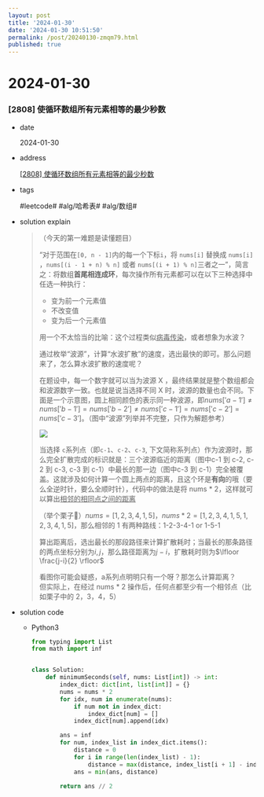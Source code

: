```yaml
---
layout: post
title: '2024-01-30'
date: '2024-01-30 10:51:50'
permalink: /post/20240130-zmqm79.html
published: true
---
```


# 2024-01-30

### [2808] 使循环数组所有元素相等的最少秒数

* date

  2024-01-30

* address

  [[2808] 使循环数组所有元素相等的最少秒数](https://leetcode.cn/problems/minimum-seconds-to-equalize-a-circular-array/description/)
* tags

  ​#leetcode#​ #alg/哈希表#​ #alg/数组#​
* solution explain

  > （今天的第一难题是读懂题目）
  >
  > “对于范围在` [0, n - 1] `​内的每一个下标`i`​，将 `nums[i]`​ 替换成 `nums[i]`​ ，`nums[(i - 1 + n) % n]`​ 或者 `nums[(i + 1) % n]`​ 三者之一”，简言之：将数组<span style="font-weight: bold;" data-type="strong">首尾相连成环</span>，每次操作所有元素都可以在以下三种选择中任选一种执行：
  >
  > * 变为前一个元素值
  > * 不改变值
  > * 变为后一个元素值
  >
  > 用一个不太恰当的比喻：这个过程类似<u>病毒传染</u>，或者想象为水波？
  >
  > 通过枚举“波源”，计算“水波扩散”的速度，选出最快的即可。那么问题来了，怎么算水波扩散的速度呢？
  >
  > 在题设中，每一个数字就可以当为波源 X ，最终结果就是整个数组都会和波源数字一致。也就是说当选择不同 X 时，波源的数量也会不同。下面是一个示意图，圆上相同颜色的表示同一种波源，即$nums['a-1'] \ne nums['b-1'] = nums['b-2'] \ne nums['c-1'] = nums['c-2'] = nums['c-3']$。（图中“波源”列举并不完整，只作为解题参考）
  >
  > ![](https://picbed-sakura.oss-cn-shanghai.aliyuncs.com/notePic/202401301705640.png)
  >
  > 当选择 `c`​ 系列点（即`c-1`​、`c-2`​、`c-3`​\, 下文简称系列点）作为波源时，那么完全扩散完成的标识就是：三个波源临近的距离（图中c-1 到 c-2, c-2 到 c-3, c-3 到 c-1）中最长的那一边（图中c-3 到 c-1）完全被覆盖。这就涉及如何计算一个圆上两点的距离，且这个环是<span style="font-weight: bold;" data-type="strong">有向</span>的哦（要么全逆时针，要么全顺时针），代码中的做法是将 nums * 2，这样就可以算出<u>相邻的相同点之间的距离</u>
  >
  > （举个栗子🌰）$nums = [1,2,3,4,1,5]$，$nums * 2 = [1,2,3,4,1,5,1,2,3,4,1,5]$，那么相邻的 1 有两种路线：1-2-3-4-1 or 1-5-1
  >
  > 算出距离后，选出最长的那段路径来计算扩散耗时；当最长的那条路径的两点坐标分别为$i,j$，那么路径距离为$j-i$，扩散耗时则为$\lfloor \frac{j-i}{2} \rfloor$
  >
  > 看图你可能会疑惑，a系列点明明只有一个呀？那怎么计算距离？  
  > 但实际上，在经过 nums * 2 操作后，任何点都至少有一个相邻点（比如栗子中的 2，3，4，5）
  >
* solution code

  * Python3

    ```python
    from typing import List
    from math import inf


    class Solution:
        def minimumSeconds(self, nums: List[int]) -> int:
            index_dict: dict[int, list[int]] = {}
            nums = nums * 2
            for idx, num in enumerate(nums):
                if num not in index_dict:
                    index_dict[num] = []
                index_dict[num].append(idx)

            ans = inf
            for num, index_list in index_dict.items():
                distance = 0
                for i in range(len(index_list) - 1):
                    distance = max(distance, index_list[i + 1] - index_list[i])
                ans = min(ans, distance)

            return ans // 2
    ```

‍
